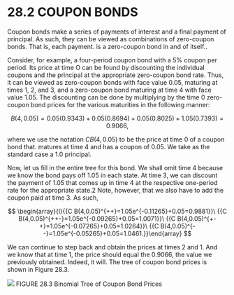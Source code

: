 # 28.2 COUPON BONDS

Coupon bonds make a series of payments of interest and a final payment of principal.
As such, they can be viewed as combinations of zero-coupon bonds. That is, each payment.
is a zero-coupon bond in and of itself..

Consider, for example, a four-period coupon bond with a $5\%$ coupon per period. Its price at time O can be found by discounting the individual coupons and the principal at the appropriate zero-coupon bond rate. Thus, it can be viewed as zero-coupon bonds with face value 0.05, maturing at times 1, 2, and 3, and a zero-coupon bond maturing at time 4 with face value 1.05. The discounting can be done by multiplying by the time 0 zero-coupon bond prices for the various maturities in the following manner:

$$
\ B(4,0.05)=0.05(0.9343)+0.05(0.8694)+0.05(0.8025)+1.05(0.7393)=0.9066,
$$

where we use the notation $C B(4,0.05)$ to be the price at time 0 of a coupon bond that.
matures at time 4 and has a coupon of 0.05. We take as the standard case a 1.0 principal.

Now, let us fill in the entire tree for this bond. We shall omit time 4 because we know the bond pays off 1.05 in each state. At time 3, we can discount the payment of 1.05 that comes up in time 4 at the respective one-period rate for the appropriate state.2 Note, however, that we also have to add the coupon paid at time 3. As such,

$$
\begin{array}{l}{{C B(4,0.05)^{++}=1.05e^{-0.11265}+0.05=0.9881}}\ {{C B(4,0.05)^{++-}=1.05e^{-0.09265}+0.05=1.0071}}\ {{C B(4,0.05)^{+-+}=1.05e^{-0.07265}+0.05=1.0264}}\ {{C B(4,0.05)^{--}=1.05e^{-0.05265}+0.05=1.0461.}}\end{array}
$$

We can continue to step back and obtain the prices at times 2 and 1. And we know that at time 1, the price should equal the 0.9066, the value we previously obtained. Indeed, it will. The tree of coupon bond prices is shown in Figure 28.3.

![](0de506b2a8f1dbf2bf12c2c92c42dbfeabfb1612c7011d8436c75ff822eb0ef8.jpg)
FIGURE 28.3 Binomial Tree of Coupon Bond Prices
